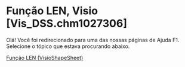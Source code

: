 
# Função LEN, Visio [Vis_DSS.chm1027306]

Olá! Você foi redirecionado para uma das nossas páginas de Ajuda F1. Selecione o tópico que estava procurando abaixo.

[Função LEN (VisioShapeSheet)](http://msdn.microsoft.com/library/e7a62a86-36bf-31d3-a33b-2444f72d60fe%28Office.15%29.aspx)

